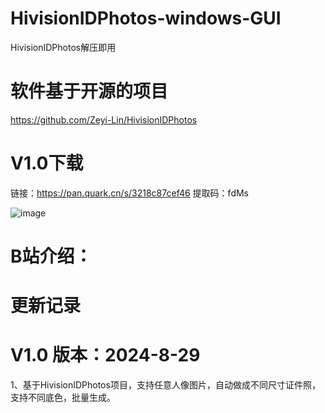 # HivisionIDPhotos-windows-GUI
HivisionIDPhotos解压即用


# 软件基于开源的项目
https://github.com/Zeyi-Lin/HivisionIDPhotos

 
# V1.0下载

链接：https://pan.quark.cn/s/3218c87cef46 
提取码：fdMs


 ![image](https://github.com/zhaoyun0071/HivisionIDPhotos-windows-GUI/blob/main/1.png)

 
# B站介绍：


# 更新记录

# V1.0 版本：2024-8-29

1、基于HivisionIDPhotos项目，支持任意人像图片，自动做成不同尺寸证件照，支持不同底色，批量生成。

